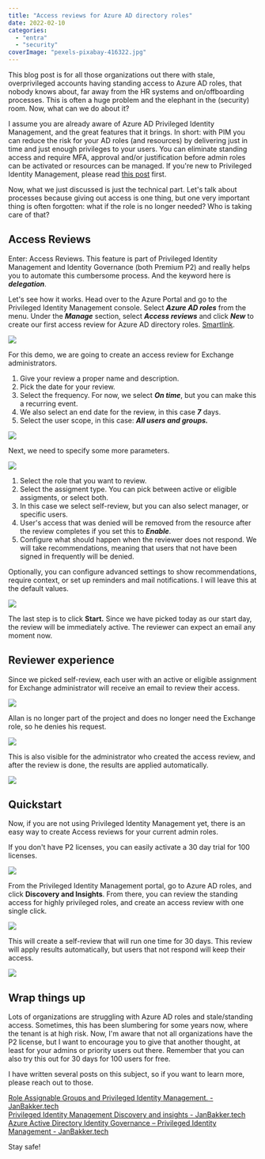 ```yaml
---
title: "Access reviews for Azure AD directory roles"
date: 2022-02-10
categories: 
  - "entra"
  - "security"
coverImage: "pexels-pixabay-416322.jpg"
---
```


This blog post is for all those organizations out there with stale, overprivileged accounts having standing access to Azure AD roles, that nobody knows about, far away from the HR systems and on/offboarding processes. This is often a huge problem and the elephant in the (security) room. Now, what can we do about it?

I assume you are already aware of Azure AD Privileged Identity Management, and the great features that it brings. In short: with PIM you can reduce the risk for your AD roles (and resources) by delivering just in time and just enough privileges to your users. You can eliminate standing access and require MFA, approval and/or justification before admin roles can be activated or resources can be managed. If you're new to Privileged Identity Management, please read [this post](https://janbakker.tech/privileged-identity-management-discovery-and-insights/) first.

Now, what we just discussed is just the technical part. Let's talk about processes because giving out access is one thing, but one very important thing is often forgotten: what if the role is no longer needed? Who is taking care of that?

## Access Reviews

Enter: Access Reviews. This feature is part of Privileged Identity Management and Identity Governance (both Premium P2) and really helps you to automate this cumbersome process. And the keyword here is **_delegation_**.

Let's see how it works. Head over to the Azure Portal and go to the Privileged Identity Management console. Select **_Azure AD roles_** from the menu. Under the **_Manage_** section, select **_Access reviews_** and click **_New_** to create our first access review for Azure AD directory roles. [Smartlink](https://portal.azure.com/#blade/Microsoft_Azure_PIMCommon/ResourceMenuBlade/AccessReviews/resourceId//resourceType/tenant/provider/aadroles).

![](/assets/images/image.png)

For this demo, we are going to create an access review for Exchange administrators.

1. Give your review a proper name and description.
2. Pick the date for your review.
3. Select the frequency. For now, we select **_On time_**, but you can make this a recurring event.
4. We also select an end date for the review, in this case **_7_** days.
5. Select the user scope, in this case: **_All users and groups._**

![](/assets/images/image-1.png)

Next, we need to specify some more parameters.

![](/assets/images/image-2.png)

1. Select the role that you want to review.
2. Select the assigment type. You can pick between active or eligible assigments, or select both.
3. In this case we select self-review, but you can also select manager, or specific users.
4. User's access that was denied will be removed from the resource after the review completes if you set this to **_Enable_**.
5. Configure what should happen when the reviewer does not respond. We will take recommendations, meaning that users that not have been signed in frequently will be denied.

Optionally, you can configure advanced settings to show recommendations, require context, or set up reminders and mail notifications. I will leave this at the default values.

![](/assets/images/image-3.png)

The last step is to click **Start.** Since we have picked today as our start day, the review will be immediately active. The reviewer can expect an email any moment now.

## Reviewer experience

Since we picked self-review, each user with an active or eligible assignment for Exchange administrator will receive an email to review their access.

![](/assets/images/image-4.png)

Allan is no longer part of the project and does no longer need the Exchange role, so he denies his request.

![](/assets/images/image-5.png)

This is also visible for the administrator who created the access review, and after the review is done, the results are applied automatically.

![](/assets/images/image-7.png)

## Quickstart

Now, if you are not using Privileged Identity Management yet, there is an easy way to create Access reviews for your current admin roles.

If you don't have P2 licenses, you can easily activate a 30 day trial for 100 licenses.

![](/assets/images/image-10.png)

From the Privileged Identity Management portal, go to Azure AD roles, and click **Discovery and Insights**. From there, you can review the standing access for highly privileged roles, and create an access review with one single click.

![](/assets/images/image-8.png)

This will create a self-review that will run one time for 30 days. This review will apply results automatically, but users that not respond will keep their access.

![](/assets/images/image-9.png)

## Wrap things up

Lots of organizations are struggling with Azure AD roles and stale/standing access. Sometimes, this has been slumbering for some years now, where the tenant is at high risk. Now, I'm aware that not all organizations have the P2 license, but I want to encourage you to give that another thought, at least for your admins or priority users out there. Remember that you can also try this out for 30 days for 100 users for free.  
  
I have written several posts on this subject, so if you want to learn more, please reach out to those.  
  
[Role Assignable Groups and Privileged Identity Management. - JanBakker.tech](https://janbakker.tech/role-assignable-groups-and-privileged-identity-management/)  
[Privileged Identity Management Discovery and insights - JanBakker.tech](https://janbakker.tech/privileged-identity-management-discovery-and-insights/)  
[Azure Active Directory Identity Governance – Privileged Identity Management - JanBakker.tech](https://janbakker.tech/active-directory-identity-governance-privileged-identity-management/)  
  
Stay safe!
